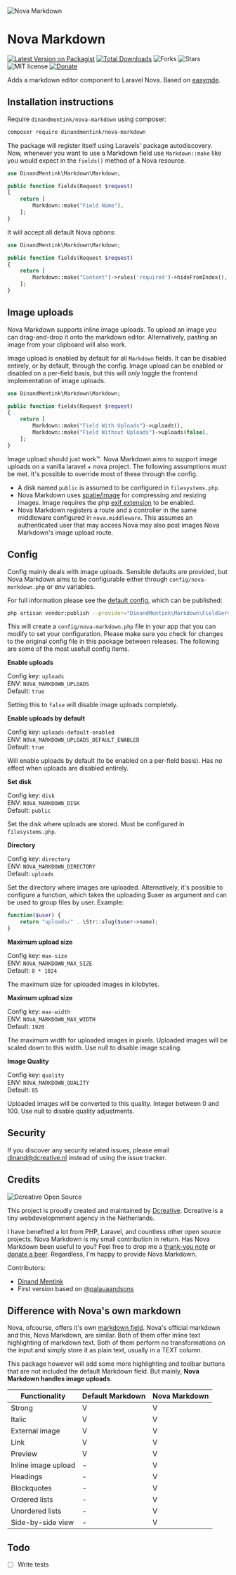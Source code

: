 ![Nova Markdown](/images/banner.svg)

# Nova Markdown

[![Latest Version on Packagist](https://img.shields.io/packagist/v/dinandmentink/nova-markdown.svg?style=flat-square)](https://packagist.org/packages/dinandmentink/nova-markdown)
[![Total Downloads](https://img.shields.io/packagist/dt/dinandmentink/nova-markdown.svg?style=flat-square)](https://packagist.org/packages/dinandmentink/nova-markdown)
![Forks](https://img.shields.io/github/forks/dinandmentink/nova-markdown.svg?style=flat-square)
![Stars](https://img.shields.io/github/stars/dinandmentink/nova-markdown.svg?style=flat-square)
![MIT license](https://img.shields.io/github/license/dinandmentink/nova-markdown.svg?style=flat-square)
[![Donate](https://img.shields.io/badge/Donate-PayPal-green.svg?style=flat-square)](https://paypal.me/dinandmentink)

Adds a markdown editor component to Laravel Nova. Based on [easymde](https://easymde.tk). 

## Installation instructions

Require `dinandmentink/nova-markdown` using composer:

```bash
composer require dinandmentink/nova-markdown
```

The package will register itself using Laravels' package autodiscovery. Now, whenever you want to use a Markdown field use `Markdown::make` like you would expect in the `fields()` method of a Nova resource.

```php
use DinandMentink\Markdown\Markdown;

public function fields(Request $request)
{
    return [
        Markdown::make("Field Name"),
    ];
}
```

It will accept all default Nova options:

```php
use DinandMentink\Markdown\Markdown;

public function fields(Request $request)
{
    return [
        Markdown::make("Content")->rules('required')->hideFromIndex(),
    ];
}
```

## Image uploads
Nova Markdown supports inline image uploads. To upload an image you can drag-and-drop it onto the markdown editor. Alternatively, pasting an image from your clipboard will also work. 

Image upload is enabled by default for all `Markdown` fields. It can be disabled entirely, or by default, through the config. Image upload can be enabled or disabled on a per-field basis, but this will *only* toggle the frontend implementation of image uploads. 

```php
use DinandMentink\Markdown\Markdown;

public function fields(Request $request)
{
    return [
        Markdown::make("Field With Uploads")->uploads(),
        Markdown::make("Field Without Uploads")->uploads(false),
    ];
}
```

Image upload should just work™. Nova Markdown aims to support image uploads on a vanilla laravel + nova project. The following assumptions must be met. It's possible to override most of these through the config.

- A disk named `public` is assumed to be configured in `filesystems.php`.
- Nova Markdown uses [spatie/image](https://github.com/spatie/image) for compressing and resizing images. Image requires the php [exif extension](http://php.net/manual/en/exif.installation.php) to be enabled.
- Nova Markdown registers a route and a controller in the same middleware configured in `nova.middleware`. This assumes an authenticated user that may access Nova may also post images Nova Markdown's image upload route.

## Config
Config mainly deals with image uploads. Sensible defaults are provided, but Nova Markdown aims to be configurable either through `config/nova-markdown.php` or env variables.  

For full information please see the [default config](src/config/nova-markdown.php), which can be published:

```bash
php artisan vendor:publish --provider="DinandMentink\Markdown\FieldServiceProvider"
```

This will create a `config/nova-markdown.php` file in your app that you can modify to set your configuration. Please make sure you check for changes to the original config file in this package between releases. The following are some of the most usefull config items.

**Enable uploads**

Config key: `uploads`  
ENV: `NOVA_MARKDOWN_UPLOADS`  
Default: `true`

Setting this to `false` will disable image uploads completely.

**Enable uploads by default** 

Config key: `uploads-default-enabled`  
ENV: `NOVA_MARKDOWN_UPLOADS_DEFAULT_ENABLED`  
Default: `true`

Will enable uploads by default (to be enabled on a per-field basis). Has no effect when uploads are disabled entirely. 

**Set disk**

Config key: `disk`  
ENV: `NOVA_MARKDOWN_DISK`  
Default: `public`

Set the disk where uploads are stored. Must be configured in `filesystems.php`.

**Directory**

Config key: `directory`  
ENV: `NOVA_MARKDOWN_DIRECTORY`  
Default: `uploads`

Set the directory where images are uploaded. Alternatively, it's possible to configure a function, which takes the uploading $user as argument and can be used to group files by user. Example:

```php
function($user) { 
    return "uploads/" . \Str::slug($user->name); 
}
```

**Maximum upload size**

Config key: `max-size`  
ENV: `NOVA_MARKDOWN_MAX_SIZE`  
Default: `8 * 1024`

The maximum size for uploaded images in kilobytes.

**Maximum upload size**

Config key: `max-width`  
ENV: `NOVA_MARKDOWN_MAX_WIDTH`  
Default: `1920`

The maximum width for uploaded images in pixels. Uploaded images will be scaled down to this width. Use null to disable image scaling.

**Image Quality**

Config key: `quality`  
ENV: `NOVA_MARKDOWN_QUALITY`  
Default: `85`

Uploaded images will be converted to this quality. Integer between 0 and 100. Use null to disable quality adjustments.

## Security
If you discover any security related issues, please email [dinand@dcreative.nl](mailto:dinand@dcreative.nl) instead of using the issue tracker.

## Credits
![Dcreative Open Source](/images/dcreative-open-source.svg)

This project is proudly created and maintained by [Dcreative](https://www.dcreative.nl). Dcreative is a tiny webdevelopmment agency in the Netherlands. 

I have benefited a lot from PHP, Laravel, and countless other open source projects. Nova Markdown is my small contribution in return. Has Nova Markdown been useful to you? Feel free to drop me a [thank-you note](mailto:dinand@dcreative.nl) or [donate a beer](https://paypal.me/dinandmentink). Regardless, I'm happy to provide Nova Markdown.

Contributors:

- [Dinand Mentink](https://github.com/dinandmentink)
- First version based on [@palauaandsons](https://github.com/palauaandsons/nova-simplemde-field/)

## Difference with Nova's own markdown

Nova, ofcourse, offers it's own [markdown field](https://nova.laravel.com/docs/1.0/resources/fields.html#markdown-field). Nova's official markdown and this, Nova Markdown, are similar. Both of them offer inline text highlighting of markdown text. Both of them perform no transformations on the input and simply store it as plain text, usually in a TEXT column. 

This package however will add some more highlighting and toolbar buttons that are not included the default Markdown field. But mainly, **Nova Markdown handles image uploads**. 

| Functionality | Default Markdown | Nova Markdown |
| --- | --- | --- |
| Strong | V | V |
| Italic | V | V |
| External image | V | V |
| Link | V | V |
| Preview | V | V |
| Inline image upload | - | V |
| Headings | - | V |
| Blockquotes | - | V |
| Ordered lists | - | V |
| Unordered lists | - | V |
| Side-by-side view | - | V |

## Todo

- [ ] Write tests
